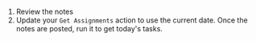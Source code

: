 1. Review the notes
1. Update your `Get Assignments` action to use the current date.  Once the notes are posted, run it to get today's tasks.
